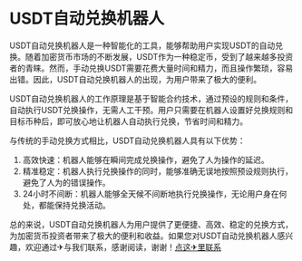 # USDT自动兑换机器人

USDT自动兑换机器人是一种智能化的工具，能够帮助用户实现USDT的自动兑换。随着加密货币市场的不断发展，USDT作为一种稳定币，受到了越来越多投资者的青睐。然而，手动兑换USDT需要花费大量时间和精力，而且操作繁琐，容易出错。因此，USDT自动兑换机器人的出现，为用户带来了极大的便利。

USDT自动兑换机器人的工作原理是基于智能合约技术，通过预设的规则和条件，自动执行USDT兑换操作，无需人工干预。用户只需要在机器人设置好兑换规则和目标币种后，即可放心地让机器人自动执行兑换，节省时间和精力。

与传统的手动兑换方式相比，USDT自动兑换机器人具有以下优势：
1. 高效快速：机器人能够在瞬间完成兑换操作，避免了人为操作的延迟。
2. 精准稳定：机器人执行兑换操作的同时，能够准确无误地按照预设规则执行，避免了人为的错误操作。
3. 24小时不间断：机器人能够全天候不间断地执行兑换操作，无论用户身在何处，都能保持兑换活动。

总的来说，USDT自动兑换机器人为用户提供了更便捷、高效、稳定的兑换方式，为加密货币投资者带来了极大的便利和收益。如果您对USDT自动兑换机器人感兴趣，欢迎通过✈与我们联系，感谢阅读，谢谢！[点这✈里联系](https://a.k02.cc)